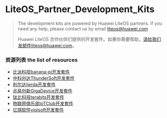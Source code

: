 # LiteOS_Partner_Development_Kits
>The development kits are powered by Huawei LiteOS partners. If you need any help, please contact us by email liteos@huawei.com
>
>Huawei LiteOS 合作伙伴们提供的开发套件。如果你需要帮助，请给我们发邮件liteos@huawei.com。
>

### 资源列表 the list of resources

- [比派科技banana-pi开发套件](./LiteOS_BPI_Development_Kit/比派科技banana-pi开发套件.md)
- [中科创达ThunderSoft开发套件](./LiteOS_ThunderSoft_Development_Kit/中科创达ThunderSoft开发套件.md)
- [利尔达lierda开发套件](./LiteOS_lierda_Development_Kit/利尔达lierda开发套件.md)
- [兆易创新GigaDevice开发套件](./LiteOS_GigaDevice_Development_Kit/兆易创新GigaDevice开发套件.md)
- [钛比科技terabits开发套件](./LiteOS_terabits_Development_Kit/钛比科技terabits开发套件.md)
- [物联网俱乐部IoTClub开发套件](./LiteOS_IoTClub_Development_Kit/物联网俱乐部IoTClub开发套件.md)
- [亿琪软件yiqisoft开发套件](./LiteOS_yiqisoft_Development_Kit/亿琪软件yiqisoft开发套件.md)
